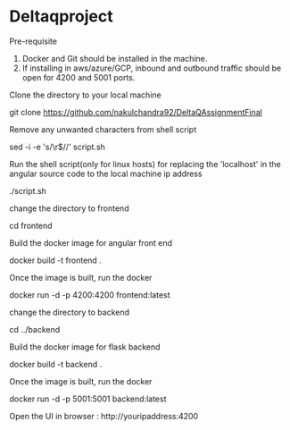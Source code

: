 # Deltaqproject

Pre-requisite
  1. Docker and Git should be installed in the machine.
  2. If installing in aws/azure/GCP, inbound and outbound traffic should be open for 4200 and 5001 ports.

Clone the directory to your local machine

git clone https://github.com/nakulchandra92/DeltaQAssignmentFinal

Remove any unwanted characters from shell script

sed -i -e 's/\r$//' script.sh

Run the shell script(only for linux hosts) for replacing the 'localhost' in the angular source code to the local machine ip address

./script.sh

change the directory to frontend

cd frontend

Build the docker image for angular front end

docker build -t frontend .

Once the image is built, run the docker

docker run -d -p 4200:4200 frontend:latest

change the directory to backend

cd ../backend

Build the docker image for flask backend

docker build -t backend .

Once the image is built, run the docker

docker run -d -p 5001:5001 backend:latest

Open the UI in browser : http://youripaddress:4200
